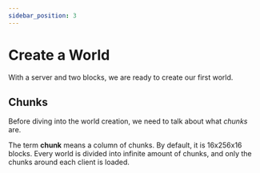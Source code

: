 ```yaml
---
sidebar_position: 3
---
```


# Create a World

With a server and two blocks, we are ready to create our first world. 

## Chunks

Before diving into the world creation, we need to talk about what *chunks* are.

The term **chunk** means a column of chunks. By default, it is 16x256x16 blocks. Every world is divided into infinite amount of chunks, and only the chunks around each client is loaded.


